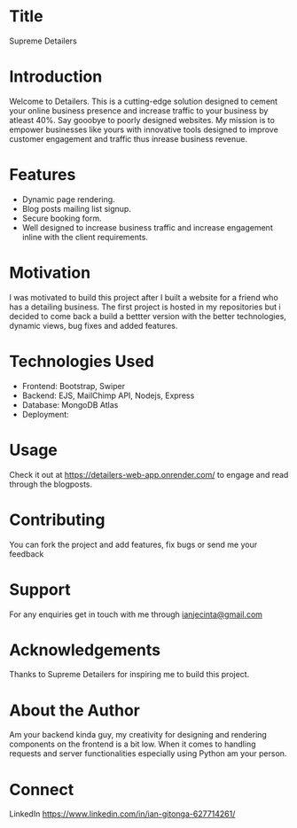 # Title
Supreme Detailers

# Introduction
Welcome to Detailers. This is a cutting-edge solution designed to cement your online business presence and increase traffic to your business by atleast 40%.
Say gooobye to poorly designed websites. My mission is to empower businesses like yours with innovative tools designed to improve customer engagement and traffic
thus inrease business revenue.

# Features
* Dynamic page rendering.
* Blog posts mailing list signup.
* Secure booking form.
* Well designed to increase business traffic and increase engagement inline with the client requirements.

# Motivation
I was motivated to build this project after I built a website for a friend who has a detailing business. The first project is hosted in my repositories
but i decided to come back a build a bettter version with the better technologies, dynamic views, bug fixes and added features.

# Technologies Used
* Frontend: Bootstrap, Swiper
* Backend: EJS, MailChimp API, Nodejs, Express
* Database: MongoDB Atlas
* Deployment: 

# Usage
Check it out at https://detailers-web-app.onrender.com/ to engage and read through the blogposts.

# Contributing
You can fork the project and add features, fix bugs or send me your feedback

# Support
For any enquiries get in touch with me through ianjecinta@gmail.com

# Acknowledgements
Thanks to Supreme Detailers for inspiring me to build this project.

# About the Author
Am your backend kinda guy, my creativity for designing and rendering components on the frontend is a bit low.
When it comes to handling requests and server functionalities especially using Python am your person.

# Connect
LinkedIn https://www.linkedin.com/in/ian-gitonga-627714261/
